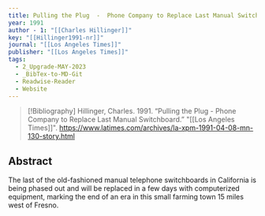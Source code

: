 ```yaml
---
title: Pulling the Plug  -  Phone Company to Replace Last Manual Switchboard
year: 1991
author - 1: "[[Charles Hillinger]]"
key: "[[Hillinger1991-nr]]"
journal: "[[Los Angeles Times]]"
publisher: "[[Los Angeles Times]]"
tags:
  - 2_Upgrade-MAY-2023
  - _BibTex-to-MD-Git
  - Readwise-Reader
  - Website
---
```


> [!Bibliography]
> Hillinger, Charles. 1991. “Pulling the Plug  -  Phone Company to Replace Last Manual Switchboard.” "[[Los Angeles Times]]". https://www.latimes.com/archives/la-xpm-1991-04-08-mn-130-story.html

## Abstract
The last of the old-fashioned manual telephone switchboards in California is being phased out and will be replaced in a few days with computerized equipment, marking the end of an era in this small farming town 15 miles west of Fresno.